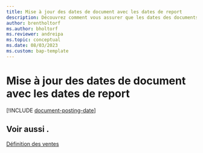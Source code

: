 ```yaml
---
title: Mise à jour des dates de document avec les dates de report
description: Découvrez comment vous assurer que les dates des documents vente et achat correspondent à leurs dates de report.
author: brentholtorf
ms.author: bholtorf
ms.reviewer: andreipa
ms.topic: conceptual
ms.date: 08/03/2023
ms.custom: bap-template
---
```


# <a name="updating-document-dates-with-posting-dates"></a>Mise à jour des dates de document avec les dates de report

[!INCLUDE [document-posting-date](includes/document-posting-date.md)]

## <a name="see-also"></a>Voir aussi .

[Définition des ventes](sales-setup-sales.md)
